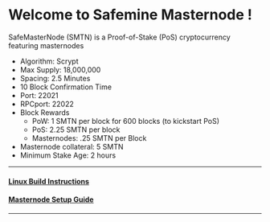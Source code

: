 # Welcome to Safemine Masternode !
SafeMasterNode (SMTN) is a Proof-of-Stake (PoS) cryptocurrency featuring masternodes

* Algorithm: Scrypt
* Max Supply: 18,000,000
* Spacing: 2.5 Minutes
* 10 Block Confirmation Time
* Port: 22021
* RPCport: 22022
* Block Rewards
	* PoW: 1 SMTN per block for 600 blocks (to kickstart PoS)
	* PoS: 2.25 SMTN per block
	* Masternodes: .25 SMTN per Block
* Masternode collateral: 5 SMTN
* Minimum Stake Age: 2 hours

***

#### [Linux Build Instructions](https://github.com/alfariqicrypto/Buntu/blob/master/Linux_Build.md)

#### [Masternode Setup Guide](https://github.com/alfariqicrypto/Buntu/blob/master/Masternode_Setup_Guide.md)

***

